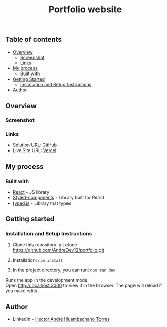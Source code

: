 <h1 align="center">
  Portfolio website<br/>
  <a href="" target="_blank"></a>
</h1>

<br/>

## Table of contents

- [Overview](#overview)
  - [Screenshot](#screenshot)
  - [Links](#links)
- [My process](#my-process)
  - [Built with](#built-with)
- [Getting Started](#getting-started)
  - [Installation and Setup Instructions](#installation-and-setup-instructions)
- [Author](#author)

## Overview

### Screenshot

### Links

- Solution URL: [GitHub](https://github.com/AndreDev12/portfolio)
- Live Site URL: [Vercel]()

## My process

### Built with

- [React](https://reactjs.org/) - JS library
- [Styled-components](https://styled-components.com/) - Library built for React
- [typed.js](https://www.npmjs.com/package/typed.js) - Library that types

## Getting started

### Installation and Setup Instructions

1. Clone this repository: git clone https://github.com/AndreDev12/portfolio.git

2. Installation: `npm install`

3. In the project directory, you can run: `npm run dev`

Runs the app in the development mode.\
Open [http://localhost:3000](http://localhost:3000) to view it in the browser.
The page will reload if you make edits.

## Author

- LinkedIn - [Héctor André Huambachano Torres](https://www.linkedin.com/in/h%C3%A9ctor-andr%C3%A9-huambachano-torres/)